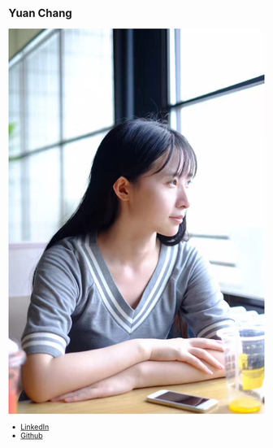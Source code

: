 Yuan Chang
------------

![](photos/yuan-chang.jpg)

* [LinkedIn](https://www.linkedin.com/in/jennie-yuanchang/)
* [Github](https://github.com/JennieYuanChang/)
